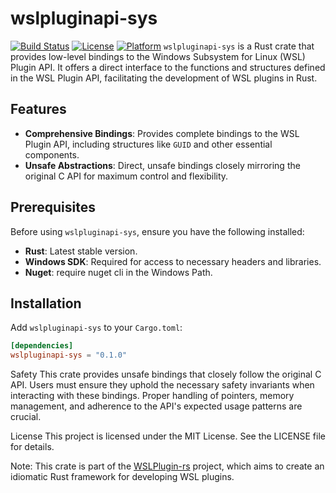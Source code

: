 # wslpluginapi-sys

[![Build Status](https://github.com/mveril/wslpluginapi-sys/actions/workflows/ci.yml/badge.svg?logo=github)](https://github.com/mveril/wslpluginapi-sys/actions)
[![License](https://img.shields.io/badge/license-MIT-blue.svg?logo=license)](LICENSE)
[![Platform](https://img.shields.io/badge/platform-Windows-blue?logo=windows&logoColor=white)](#)
`wslpluginapi-sys` is a Rust crate that provides low-level bindings to the Windows Subsystem for Linux (WSL) Plugin API. It offers a direct interface to the functions and structures defined in the WSL Plugin API, facilitating the development of WSL plugins in Rust.

## Features

- **Comprehensive Bindings**: Provides complete bindings to the WSL Plugin API, including structures like `GUID` and other essential components.
- **Unsafe Abstractions**: Direct, unsafe bindings closely mirroring the original C API for maximum control and flexibility.

## Prerequisites

Before using `wslpluginapi-sys`, ensure you have the following installed:

- **Rust**: Latest stable version.
- **Windows SDK**: Required for access to necessary headers and libraries.
- **Nuget**: require nuget cli in the Windows Path.

## Installation

Add `wslpluginapi-sys` to your `Cargo.toml`:

```toml
[dependencies]
wslpluginapi-sys = "0.1.0"
```

Safety
This crate provides unsafe bindings that closely follow the original C API. Users must ensure they uphold the necessary safety invariants when interacting with these bindings. Proper handling of pointers, memory management, and adherence to the API's expected usage patterns are crucial.

License
This project is licensed under the MIT License. See the LICENSE file for details.

Note: This crate is part of the [WSLPlugin-rs](https://github.com/mveril/wslpluginapi-sys) project, which aims to create an idiomatic Rust framework for developing WSL plugins.
